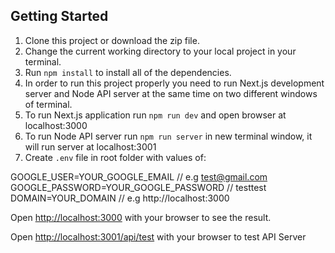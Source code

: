 
## Getting Started

1. Clone this project or download the zip file.
2. Change the current working directory to your local project in your terminal.
3. Run `npm install` to install all of the dependencies.
4. In order to run this project properly you need to run Next.js development server and Node API server at the same time on two different windows of terminal.
5. To run Next.js application run `npm run dev` and open browser at localhost:3000
6. To run Node API server run `npm run server` in new terminal window, it will run server at localhost:3001
5. Create `.env` file in root folder with values of:


GOOGLE_USER=YOUR_GOOGLE_EMAIL // e.g test@gmail.com
GOOGLE_PASSWORD=YOUR_GOOGLE_PASSWORD // testtest
DOMAIN=YOUR_DOMAIN // e.g http://localhost:3000


Open [http://localhost:3000](http://localhost:3000) with your browser to see the result.


Open [http://localhost:3001/api/test](http://localhost:3001/api/test) with your browser to test API Server

